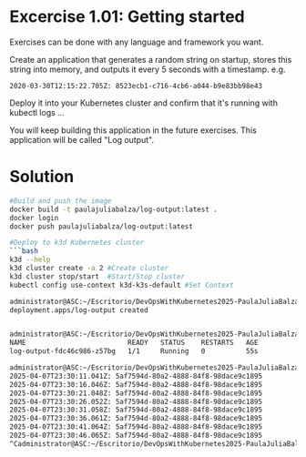 # Excercise 1.01: Getting started

Exercises can be done with any language and framework you want.

Create an application that generates a random string on startup, stores this string into memory, and outputs it every 5 seconds with a timestamp. e.g.

```bash2020-03-30T12:15:17.705Z: 8523ecb1-c716-4cb6-a044-b9e83bb98e43
2020-03-30T12:15:22.705Z: 8523ecb1-c716-4cb6-a044-b9e83bb98e43
```
Deploy it into your Kubernetes cluster and confirm that it's running with kubectl logs ...

You will keep building this application in the future exercises. This application will be called "Log output".

# Solution
```bash
#Build and push the image
docker build -t paulajuliabalza/log-output:latest .
docker login
docker push paulajuliabalza/log-output:latest

#Deploy to k3d Kubernetes cluster 
```bash
k3d --help 
k3d cluster create -a 2 #Create cluster
k3d cluster stop/start  #Start/Stop cluster
kubectl config use-context k3d-k3s-default #Set Context

administrator@ASC:~/Escritorio/DevOpsWithKubernetes2025-PaulaJuliaBalza/Part1/Excercise1.01$ kubectl create deployment log-output --image=paulajuliabalza/log-output:latest
deployment.apps/log-output created


administrator@ASC:~/Escritorio/DevOpsWithKubernetes2025-PaulaJuliaBalza/Part1/Excercise1.01$ kubectl get pods
NAME                         READY   STATUS    RESTARTS   AGE
log-output-fdc46c986-z57bg   1/1     Running   0          55s

administrator@ASC:~/Escritorio/DevOpsWithKubernetes2025-PaulaJuliaBalza/Part1/Excercise1.01$ kubectl logs -f log-output-fdc46c986-z57bg
2025-04-07T23:30:11.041Z: 5af7594d-80a2-4888-84f8-98dace9c1895
2025-04-07T23:30:16.046Z: 5af7594d-80a2-4888-84f8-98dace9c1895
2025-04-07T23:30:21.048Z: 5af7594d-80a2-4888-84f8-98dace9c1895
2025-04-07T23:30:26.052Z: 5af7594d-80a2-4888-84f8-98dace9c1895
2025-04-07T23:30:31.058Z: 5af7594d-80a2-4888-84f8-98dace9c1895
2025-04-07T23:30:36.061Z: 5af7594d-80a2-4888-84f8-98dace9c1895
2025-04-07T23:30:41.064Z: 5af7594d-80a2-4888-84f8-98dace9c1895
2025-04-07T23:30:46.065Z: 5af7594d-80a2-4888-84f8-98dace9c1895
^Cadministrator@ASC:~/Escritorio/DevOpsWithKubernetes2025-PaulaJuliaBalza/Part1/Excercise1.01$ 
```
